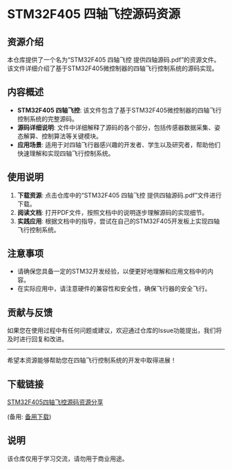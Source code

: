 # STM32F405 四轴飞控源码资源

## 资源介绍

本仓库提供了一个名为“STM32F405 四轴飞控 提供四轴源码.pdf”的资源文件。该文件详细介绍了基于STM32F405微控制器的四轴飞行控制系统的源码实现。

## 内容概述

- **STM32F405 四轴飞控**: 该文件包含了基于STM32F405微控制器的四轴飞行控制系统的完整源码。
- **源码详细说明**: 文件中详细解释了源码的各个部分，包括传感器数据采集、姿态解算、控制算法等关键模块。
- **应用场景**: 适用于对四轴飞行器感兴趣的开发者、学生以及研究者，帮助他们快速理解和实现四轴飞行控制系统。

## 使用说明

1. **下载资源**: 点击仓库中的“STM32F405 四轴飞控 提供四轴源码.pdf”文件进行下载。
2. **阅读文档**: 打开PDF文件，按照文档中的说明逐步理解源码的实现细节。
3. **实践应用**: 根据文档中的指导，尝试在自己的STM32F405开发板上实现四轴飞行控制系统。

## 注意事项

- 请确保您具备一定的STM32开发经验，以便更好地理解和应用文档中的内容。
- 在实际应用中，请注意硬件的兼容性和安全性，确保飞行器的安全飞行。

## 贡献与反馈

如果您在使用过程中有任何问题或建议，欢迎通过仓库的Issue功能提出，我们将及时进行回复和改进。

---

希望本资源能够帮助您在四轴飞行控制系统的开发中取得进展！

## 下载链接
[STM32F405四轴飞控源码资源分享](https://pan.quark.cn/s/b153f1592395) 

(备用: [备用下载](https://pan.baidu.com/s/1SLwAupJQghlO0E_3ePgpOw?pwd=1234))

## 说明

该仓库仅用于学习交流，请勿用于商业用途。
